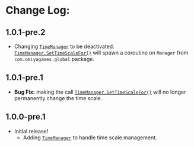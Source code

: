 # Change Log:

## 1.0.1-pre.2

- Changing [`TimeManager`](/Runtime/TimeManager.cs) to be deactivated. [`TimeManager.SetTimeScaleFor()`](/Runtime/TimeManager.cs) will spawn a coroutine on `Manager` from `com.omiyagames.global` package.

## 1.0.1-pre.1

- **Bug Fix:** making the call [`TimeManager.SetTimeScaleFor()`](/Runtime/TimeManager.cs) will no longer permanently change the time scale.

## 1.0.0-pre.1

- Initial release!
    - Adding [`TimeManager`](/Runtime/TimeManager.cs) to handle time scale management.